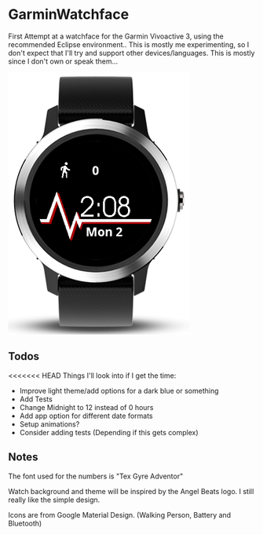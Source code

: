 # GarminWatchface
First Attempt at a watchface for the Garmin Vivoactive 3, using the recommended Eclipse environment.. This is mostly me experimenting, so I don't expect that I'll try and support other devices/languages. This is mostly since I don't own or speak them...

![Image of Watchface](https://github.com/davidjameslee/GarminWatchface/blob/master/Watchface.png)

## Todos

<<<<<<< HEAD
Things I'll look into if I get the time:
* Improve light theme/add options for a dark blue or something
* Add Tests
* Change Midnight to 12 instead of 0 hours
* Add app option for different date formats
* Setup animations?
* Consider adding tests (Depending if this gets complex)

## Notes

The font used for the numbers is "Tex Gyre Adventor"

Watch background and theme will be inspired by the Angel Beats logo. I still really like the simple design.

Icons are from Google Material Design. (Walking Person, Battery and Bluetooth)

